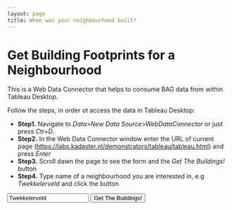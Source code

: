 ```yaml
---
layout: page
title: When was your neighbourhood built?
---
```


<script type="text/javascript" src="tableauwdc-2.3.latest.js"></script>
<script type="text/javascript" src="wicket.js"></script>
<script type="text/javascript" src="moment.min.js"></script>
<script type="text/javascript" src="awesomplete.min.js"></script>
<script type="text/javascript" src="jquery.js"></script>
<link href="./index.css" rel="stylesheet">


# Get Building Footprints for a Neighbourhood 
                
This is a Web Data Connector that helps to consume BAG data from within Tableau Desktop. 

Follow the steps, in order ot access the data in Tableau Desktop:
  
 - **Step1.** Navigate to <em>Data>New Data Source>WebDataConnector</em> or just press <em>Ctr+D</em>.
 - **Step2.** In the Web Data Connector window enter the URL of current page (https://labs.kadaster.nl/demonstrators/tableau/tableau.html) and press <em>Enter</em>
 - **Step3.** Scroll dawn the page to see the form and the <em>Get The Buildings!</em> button
 - **Step4.** Type name of a neighbourhood you are interested in, e.g <em>Twekkelerveld</em> and click the button
 

 <form class="form-inline">
   <input type="text" id="buurtNaam" value="Twekkelerveld">
   <button type = "button" id = "submitButton">Get The Buildings!</button>
 </form>


<script type="text/javascript" src="connector.js"></script> 

